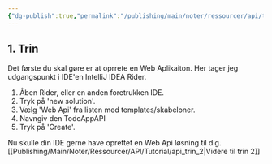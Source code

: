 ```yaml
---
{"dg-publish":true,"permalink":"/publishing/main/noter/ressourcer/api/tutorial/api-trin-1/","title":"Trin 1","tags":["ressource","API","Web Api","Tutorial"],"created":"2024-08-16T09:16:35.757+02:00"}
---
```


## 1. Trin

Det første du skal gøre er at oprrete en Web Aplikaiton. Her tager jeg
udgangspunkt i IDE'en IntelliJ IDEA Rider.

1. Åben Rider, eller en anden foretrukken IDE.
2. Tryk på 'new solution'.
3. Vælg 'Web Api' fra listen med templates/skabeloner.
4. Navngiv den TodoAppAPI
5. Tryk på 'Create'.

Nu skulle din IDE gerne have oprettet en Web Api løsning til dig.
[[Publishing/Main/Noter/Ressourcer/API/Tutorial/api_trin_2\|Videre til trin 2]]
